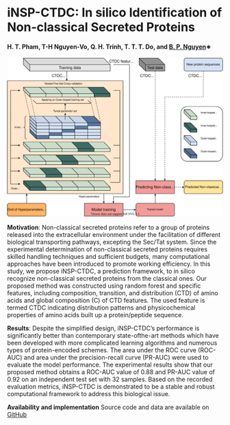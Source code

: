 # iNSP-CTDC: In silico Identification of Non-classical Secreted Proteins

#### H. T. Pham, T-H Nguyen-Vo, Q. H. Trinh, T. T. T. Do, and [B. P. Nguyen](https://homepages.ecs.vuw.ac.nz/~nguyenb5/about.html)∗


![alt text](https://github.com/mldlproject/2020-iNSP-CTDC/blob/main/iNSP-CDTC-abs.svg)

**Motivation**: Non-classical secreted proteins refer to a group of proteins released into the extracellular 
environment under the facilitation of different biological transporting pathways, excepting the Sec/Tat system. Since the 
experimental determination of non-classical secreted proteins requires skilled handling techniques and sufficient budgets, 
many computational approaches have been introduced to promote working efficiency. In this study, we propose iNSP-CTDC, 
a prediction framework, to in silico recognize non-classical secreted proteins from the classical ones. Our proposed method 
was constructed using random forest and specific features, including composition, transition, and distribution (CTD) of 
amino acids and global composition (C) of CTD features. The used feature is termed CTDC indicating distribution patterns 
and physicochemical properties of amino acids built up a protein/peptide sequence.

**Results**: Despite the simplified design, iNSP-CTDC’s performance is significantly better than contemporary state-ofthe-art 
methods which have been developed with more complicated learning algorithms and numerous types of protein-encoded schemes. The 
area under the ROC curve (ROC-AUC) and area under the precision-recall curve (PR-AUC) were used to evaluate the model performance. 
The experimental results show that our proposed method obtains a ROC-AUC value of 0.88 and PR-AUC value of 0.92 on an independent 
test set with 32 samples. Based on the recorded evaluation metrics, iNSP-CTDC is demonstrated to be a stable and robust computational 
framework to address this biological issue.

**Availability and implementation** Source code and data are available on [GitHub](https://github.com/mldlproject/2020-iNSP-CTDC)

